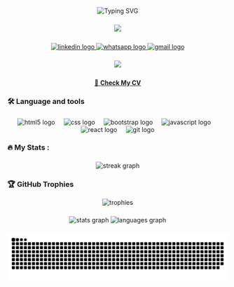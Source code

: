 <p align="center">
  <img src="https://readme-typing-svg.herokuapp.com?font=Fira+Code&weight=600&size=25&pause=1000&center=true&vCenter=true&width=435&lines=Hey+there%2C+I%E2%80%99m+Omar+Ashraf.;I%E2%80%99m+FrontEnd+developer+" alt="Typing SVG" />
</p>

###


<div align="center">
  <img height="150" src="https://media.giphy.com/media/M9gbBd9nbDrOTu1Mqx/giphy.gif"  />
</div>

###

<div align="center">
  <a href="https://www.linkedin.com/in/0mar-ashraf/" target="_blank">
    <img src="https://img.shields.io/static/v1?message=LinkedIn&logo=linkedin&label=&color=0077B5&logoColor=white&labelColor=&style=for-the-badge" height="25" alt="linkedin logo"  />
  </a>
  <a href="https://wa.me/201006389271" target="_blank">
    <img src="https://img.shields.io/static/v1?message=Whatsapp&logo=whatsapp&label=&color=25D366&logoColor=white&labelColor=&style=for-the-badge" height="25" alt="whatsapp logo"  />
  </a>
  <a href="mailto:omarelkiebery@gmail.com" target="_blank">
    <img src="https://img.shields.io/static/v1?message=Gmail&logo=gmail&label=&color=D14836&logoColor=white&labelColor=&style=for-the-badge" height="25" alt="gmail logo"  />
  </a>
</div>

###

<div align="center">
  <img src="https://visitor-badge.laobi.icu/badge?page_id=omar0amahrous.omar0amahrous&"  />
</div>

 ###
 
<p align="center">
  <a href="https://drive.google.com/file/d/199rkKJNSVQ0qPpUseFysRkjvt12topcR/view?usp=drivesdk" target="_blank">
    📄 <b>Check My CV</b>
  </a>
</p>


###


<h3 align="left">🛠 Language and tools</h3>

###

<div align="center">
  <img src="https://cdn.jsdelivr.net/gh/devicons/devicon/icons/html5/html5-original.svg" height="40" alt="html5 logo"  />
  <img width="12" />
  <img src="https://cdn.jsdelivr.net/gh/devicons/devicon/icons/css3/css3-original.svg" height="40" alt="css logo"  />
  <img width="12" />
  <img src="https://cdn.jsdelivr.net/gh/devicons/devicon/icons/bootstrap/bootstrap-original.svg" height="40" alt="bootstrap logo"  />
  <img width="12" />
  <img src="https://cdn.jsdelivr.net/gh/devicons/devicon/icons/javascript/javascript-original.svg" height="40" alt="javascript logo"  />
  <img width="12" />
  <img src="https://cdn.jsdelivr.net/gh/devicons/devicon/icons/react/react-original.svg" height="40" alt="react logo"  />
  <img width="12" />
  <img src="https://cdn.jsdelivr.net/gh/devicons/devicon/icons/git/git-original.svg" height="40" alt="git logo"  />
</div>

###

<h3 align="left">🔥   My Stats :</h3>

###

  
<div align="center">
  <img src="https://streak-stats.demolab.com?user=omar0amahrous&locale=en&mode=daily&theme=dark&hide_border=false&border_radius=5&order=3" height="220" alt="streak graph"  />
</div>

###


### 🏆 GitHub Trophies

<p align="center">
  <img src="https://github-profile-trophy.vercel.app/?username=omar0amahrous&theme=default&row=1&column=7" alt="trophies"/>
</p>



###

<div align="center">
  <img src="https://github-readme-stats.vercel.app/api?username=omar0amahrous&hide_title=false&hide_rank=false&show_icons=true&include_all_commits=true&count_private=true&disable_animations=false&theme=dracula&locale=en&hide_border=false&order=1" height="150" alt="stats graph"  />
  <img src="https://github-readme-stats.vercel.app/api/top-langs?username=omar0amahrous&locale=en&hide_title=false&layout=compact&card_width=320&langs_count=5&theme=dracula&hide_border=false&order=2" height="150" alt="languages graph"  />
</div>

###

 <p align="center">
    <img src="https://raw.githubusercontent.com/platane/snk/output/github-contribution-grid-snake-dark.svg"> <!-- Snake -->
  </p>
  
###

###
